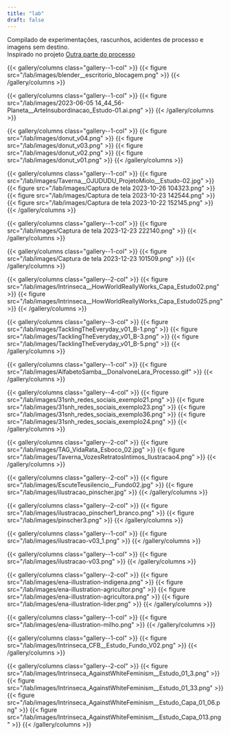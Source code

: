 ```yaml
---
title: "lab"
draft: false
---
```


Compilado de experimentações, rascunhos, acidentes de processo e imagens sem destino.  
Inspirado no projeto [Outra parte do processo](https://guilhermevieira.info/processos/)

{{< gallery/columns class="gallery--1-col" >}}
  {{< figure src="/lab/images/blender__escritorio_blocagem.png" >}}
{{< /gallery/columns >}}

{{< gallery/columns class="gallery--1-col" >}}
  {{< figure src="/lab/images/2023-06-05 14_44_56-Planeta__ArteInsubordinacao_Estudo-01.ai.png" >}}
{{< /gallery/columns >}}

{{< gallery/columns class="gallery--1-col" >}}
  {{< figure src="/lab/images/donut_v04.png" >}}
  {{< figure src="/lab/images/donut_v03.png" >}}
  {{< figure src="/lab/images/donut_v02.png" >}}
  {{< figure src="/lab/images/donut_v01.png" >}}
{{< /gallery/columns >}}

{{< gallery/columns class="gallery--1-col" >}}
  {{< figure src="/lab/images/Taverna__OJUDUDU_ProjetoMiolo__Estudo-02.jpg" >}}
  {{< figure src="/lab/images/Captura de tela 2023-10-26 104323.png" >}}
  {{< figure src="/lab/images/Captura de tela 2023-10-23 142544.png" >}}
  {{< figure src="/lab/images/Captura de tela 2023-10-22 152145.png" >}}
{{< /gallery/columns >}}

{{< gallery/columns class="gallery--1-col" >}}
  {{< figure src="/lab/images/Captura de tela 2023-12-23 222140.png" >}}
{{< /gallery/columns >}}

{{< gallery/columns class="gallery--1-col" >}}
  {{< figure src="/lab/images/Captura de tela 2023-12-23 101509.png" >}}
{{< /gallery/columns >}}

{{< gallery/columns class="gallery--2-col" >}}
  {{< figure src="/lab/images/Intrinseca__HowWorldReallyWorks_Capa_Estudo02.png" >}}
  {{< figure src="/lab/images/Intrinseca__HowWorldReallyWorks_Capa_Estudo025.png" >}}
{{< /gallery/columns >}}

{{< gallery/columns class="gallery--3-col" >}}
  {{< figure src="/lab/images/TacklingTheEveryday_v01_B-1.png" >}}
  {{< figure src="/lab/images/TacklingTheEveryday_v01_B-3.png" >}}
  {{< figure src="/lab/images/TacklingTheEveryday_v01_B-5.png" >}}
{{< /gallery/columns >}}

{{< gallery/columns class="gallery--1-col" >}}
  {{< figure src="/lab/images/AlfabetoSamba__DonaIvoneLara_Processo.gif" >}}
{{< /gallery/columns >}}

{{< gallery/columns class="gallery--4-col" >}}
  {{< figure src="/lab/images/31snh_redes_sociais_exemplo21.png" >}}
  {{< figure src="/lab/images/31snh_redes_sociais_exemplo23.png" >}}
  {{< figure src="/lab/images/31snh_redes_sociais_exemplo36.png" >}}
  {{< figure src="/lab/images/31snh_redes_sociais_exemplo24.png" >}}
{{< /gallery/columns >}}

{{< gallery/columns class="gallery--2-col" >}}
  {{< figure src="/lab/images/TAG_VidaRata_Esboco_02.jpg" >}}
  {{< figure src="/lab/images/Taverna_VozesRetratosIntimos_Ilustracao4.png" >}}
{{< /gallery/columns >}}

{{< gallery/columns class="gallery--2-col" >}}
  {{< figure src="/lab/images/EscuteTeusilencio__Fundo02.jpg" >}}
  {{< figure src="/lab/images/ilustracao_pinscher.jpg" >}}
{{< /gallery/columns >}}

{{< gallery/columns class="gallery--2-col" >}}
  {{< figure src="/lab/images/ilustracao_pinscher1_branco.png" >}}
  {{< figure src="/lab/images/pinscher3.png" >}}
{{< /gallery/columns >}}

{{< gallery/columns class="gallery--1-col" >}}
  {{< figure src="/lab/images/ilustracao-v03_1.png" >}}
{{< /gallery/columns >}}

{{< gallery/columns class="gallery--1-col" >}}
  {{< figure src="/lab/images/ilustracao-v03.png" >}}
{{< /gallery/columns >}}

{{< gallery/columns class="gallery--2-col" >}}
  {{< figure src="/lab/images/ena-illustration-indigena.png" >}}
  {{< figure src="/lab/images/ena-illustration-agricultor.png" >}}
  {{< figure src="/lab/images/ena-illustration-agricultora.png" >}}
  {{< figure src="/lab/images/ena-illustration-lider.png" >}}
{{< /gallery/columns >}}

{{< gallery/columns class="gallery--1-col" >}}
  {{< figure src="/lab/images/ena-illustration-milho.png" >}}
{{< /gallery/columns >}}

{{< gallery/columns class="gallery--1-col" >}}
    {{< figure src="/lab/images/Intrinseca_CFB__Estudo_Fundo_V02.png" >}}
{{< /gallery/columns >}}

{{< gallery/columns class="gallery--2-col" >}}
  {{< figure src="/lab/images/Intrinseca_AgainstWhiteFeminism__Estudo_01_3.png" >}}
  {{< figure src="/lab/images/Intrinseca_AgainstWhiteFeminism__Estudo_01_33.png" >}}
  {{< figure src="/lab/images/Intrinseca_AgainstWhiteFeminism__Estudo_Capa_01_06.png" >}}
  {{< figure src="/lab/images/Intrinseca_AgainstWhiteFeminism__Estudo_Capa_013.png" >}}
{{< /gallery/columns >}}


